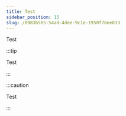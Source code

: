 ```yaml
---
title: Test
sidebar_position: 15
slug: /0983b565-54ad-4dee-9c1e-1950f76ee833
---
```




Test


:::tip

Test

:::




:::caution

Test

:::



